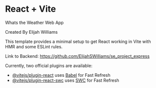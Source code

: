 # React + Vite

Whats the Weather Web App

Created By Elijah Williams

This template provides a minimal setup to get React working in Vite with HMR and some ESLint rules.

Link to Backend:
https://github.com/ElijahSWilliams/se_project_express

Currently, two official plugins are available:

- [@vitejs/plugin-react](https://github.com/vitejs/vite-plugin-react/blob/main/packages/plugin-react/README.md) uses [Babel](https://babeljs.io/) for Fast Refresh
- [@vitejs/plugin-react-swc](https://github.com/vitejs/vite-plugin-react-swc) uses [SWC](https://swc.rs/) for Fast Refresh
